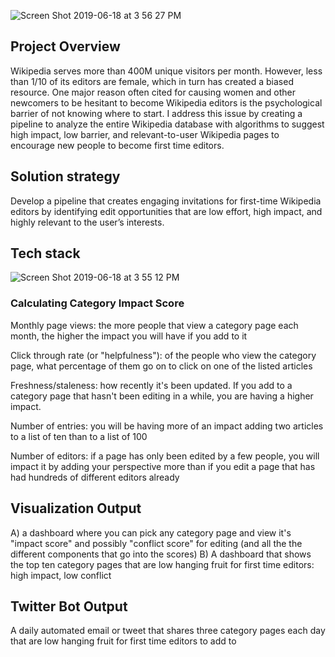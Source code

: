 
![Screen Shot 2019-06-18 at 3 56 27 PM](https://user-images.githubusercontent.com/35629096/59725212-af866380-91e1-11e9-8956-f4000bfcc2c6.png)


## Project Overview

Wikipedia serves more than 400M unique visitors per month. However, less than 1/10 of its editors are female, which in turn has created a biased resource.  One major reason often cited for causing women and other newcomers to be hesitant to become Wikipedia editors is the psychological barrier of not knowing where to start.  I address this issue by creating a pipeline to analyze the entire Wikipedia database with algorithms to suggest high impact, low barrier, and relevant-to-user Wikipedia pages to encourage new people to become first time editors.

## Solution strategy

Develop a pipeline that creates engaging invitations for first-time Wikipedia editors by identifying  edit opportunities that are low effort, high impact, and highly relevant to the user’s interests.

## Tech stack
![Screen Shot 2019-06-18 at 3 55 12 PM](https://user-images.githubusercontent.com/35629096/59725158-7f3ec500-91e1-11e9-84b0-bb3546fb6afe.png)

### Calculating Category Impact Score

Monthly page views: the more people that view a category page each month, the higher the impact you will have if you add to it

Click through rate (or "helpfulness"): of the people who view the category page, what percentage of them go on to click on one of the listed articles

Freshness/staleness: how recently it's been updated. If you add to a category page that hasn't been editing in a while, you are having a higher impact.

Number of entries: you will be having more of an impact adding two articles to a list of ten than to a list of 100

Number of editors: if a page has only been edited by a few people, you will impact it by adding your perspective more than if you edit a page that has had hundreds of different editors already


## Visualization Output

A) a dashboard where you can pick any category page and view it's "impact score" and possibly "conflict score" for editing (and all the the different components that go into the scores)
B) A dashboard that shows the top ten category pages that are low hanging fruit for first time editors: high impact, low conflict


## Twitter Bot Output
A daily automated email or tweet that shares three category pages each day that are low hanging fruit for first time editors to add to




